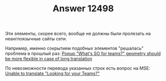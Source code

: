 ﻿---
title: "Answer 12498"
se.owner.user_id: 176217
se.owner.display_name: "αλεχολυτ"
se.owner.link: "https://ru.meta.stackoverflow.com/users/176217/%ce%b1%ce%bb%ce%b5%cf%87%ce%bf%ce%bb%cf%85%cf%84"
se.answer_id: 12498
se.question_id: 12497
se.post_type: answer
se.is_accepted: False
---
<p>Эти элементы, скорее всего, вообще не должны были пролезать на неанглоязычные сайты сети.</p>
<p>Например, именно сокрытием подобных элементов &quot;решалась&quot; проблема в прошлый раз: <a href="https://meta.stackexchange.com/q/362268/339911">Popup &quot;What&#39;s SO for teams?&quot; geometry should be more flexible in case of long translation</a></p>
<p>По невозможности перевода указанных строк есть вопрос на MSE: <a href="https://meta.stackexchange.com/q/387064/339911">Unable to translate &quot;Looking for your Teams?&quot;</a></p>

